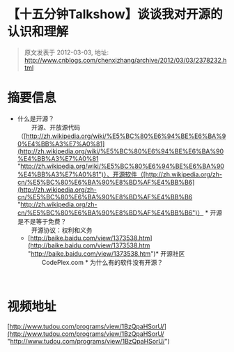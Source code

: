 # 【十五分钟Talkshow】谈谈我对开源的认识和理解 
> 原文发表于 2012-03-03, 地址: http://www.cnblogs.com/chenxizhang/archive/2012/03/03/2378232.html 


摘要信息
====

 * 什么是开源？  
        开源、开放源代码（[http://zh.wikipedia.org/wiki/%E5%BC%80%E6%94%BE%E6%BA%90%E4%BB%A3%E7%A0%81](http://zh.wikipedia.org/wiki/%E5%BC%80%E6%94%BE%E6%BA%90%E4%BB%A3%E7%A0%81 "http://zh.wikipedia.org/wiki/%E5%BC%80%E6%94%BE%E6%BA%90%E4%BB%A3%E7%A0%81")）、开源软件（[http://zh.wikipedia.org/zh-cn/%E5%BC%80%E6%BA%90%E8%BD%AF%E4%BB%B6](http://zh.wikipedia.org/zh-cn/%E5%BC%80%E6%BA%90%E8%BD%AF%E4%BB%B6 "http://zh.wikipedia.org/zh-cn/%E5%BC%80%E6%BA%90%E8%BD%AF%E4%BB%B6")） * 开源是不是等于免费？  
        开源协议：权利和义务
	+ [http://baike.baidu.com/view/1373538.htm](http://baike.baidu.com/view/1373538.htm "http://baike.baidu.com/view/1373538.htm")* 开源社区  
        CodePlex.com * 为什么有的软件没有开源？

    

 视频地址
====

 [http://www.tudou.com/programs/view/1BzQpaHSorU/](http://www.tudou.com/programs/view/1BzQpaHSorU/ "http://www.tudou.com/programs/view/1BzQpaHSorU/")

 